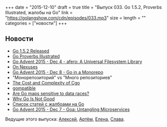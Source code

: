 +++
date = "2015-12-10"
draft = true
title = "Выпуск 033. Go 1.5.2, Proverbs Illustrated, жалобы на Go"
link = "https://golangshow.com/cdn/episodes/033.mp3"
size =
length = ""
categories = ["новости"]
+++

## Новости
- [Go 1.5.2 Released](https://github.com/golang/go/issues?q=milestone%3AGo1.5.2)
- [Go Proverbs Illustrated](http://www.gregosuri.com/2015/12/04/go-proverbs-illustrated/)
- [Go Advent 2015 - Dec 4 - afero: A Universal Filesystem Library](https://blog.gopheracademy.com/advent-2015/afero-a-universal-filesystem-library/)
- [On Nexuses](https://www.devever.net/~hl/nexuses)
- [Go Advent 2015 - Dec 8 - Go in a Monorepo](https://blog.gopheracademy.com/advent-2015/go-in-a-monorepo/)
- "Монорепозиторий" vs "Много репозиториев"
- [The Cost and Complexity of Cgo](http://www.cockroachlabs.com/blog/the-cost-and-complexity-of-cgo/)
- [gompatible](https://github.com/motemen/gompatible)
- [Are Go maps sensitive to data races?](http://dave.cheney.net/2015/12/07/are-go-maps-sensitive-to-data-races)
- [Why Go Is Not Good](http://yager.io/programming/go.html)
- [Список статей с жалбоами на Go](https://github.com/ksimka/go-is-not-good)
- [Go Advent 2015 - Dec 7 - Goa: Untangling Microservices](https://blog.gopheracademy.com/advent-2015/goaUntanglingMicroservices/)

Ведущие этого выпуска: [Алексей](https://twitter.com/paaleksey),
[Артём](https://twitter.com/miolini),  [Елена](https://twitter.com/webdeva),
[Слава](https://twitter.com/m0sth8).

